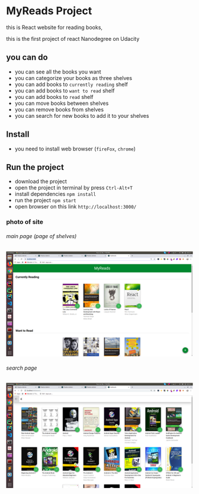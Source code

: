# MyReads Project

this is React website for reading books,

this is the first project of react Nanodegree on Udacity

## you can do 

* you can see all the books you want
* you can categorize your books as three shelves
* you can add books to `currently reading` shelf
* you can add books to `want to read` shelf
* you can add books to `read` shelf
* you can move books between shelves
* you can remove books from shelves
* you can search for new books to add it to your shelves


## Install

* you need to install web browser (`fireFox`, `chrome`)

## Run the project

* download the project 
* open the project in terminal by press `Ctrl-Alt+T`
* install dependencies `npm install` 
* run the project `npm start`
* open browser on this link `http://localhost:3000/`

### photo of site

###### main page (page of shelves)
![alt text](https://github.com/Mohamed-awad/MyReads/blob/master/public/images/main_page.png)

###### search page
![alt text](https://github.com/Mohamed-awad/MyReads/blob/master/public/images/search_page.png)

